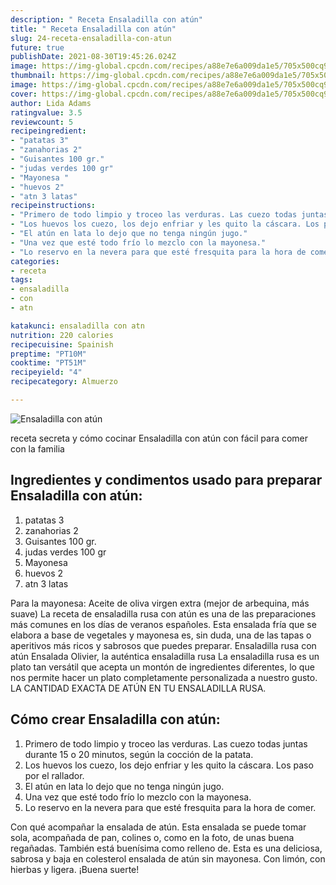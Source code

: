 ```yaml
---
description: " Receta Ensaladilla con atún"
title: " Receta Ensaladilla con atún"
slug: 24-receta-ensaladilla-con-atun
future: true
publishDate: 2021-08-30T19:45:26.024Z
image: https://img-global.cpcdn.com/recipes/a88e7e6a009da1e5/705x500cq90/ensaladilla-con-atun-foto-principal.jpg
thumbnail: https://img-global.cpcdn.com/recipes/a88e7e6a009da1e5/705x500cq90/ensaladilla-con-atun-foto-principal.jpg
image: https://img-global.cpcdn.com/recipes/a88e7e6a009da1e5/705x500cq90/ensaladilla-con-atun-foto-principal.jpg
cover: https://img-global.cpcdn.com/recipes/a88e7e6a009da1e5/705x500cq90/ensaladilla-con-atun-foto-principal.jpg
author: Lida Adams
ratingvalue: 3.5
reviewcount: 5
recipeingredient:
- "patatas 3"
- "zanahorias 2"
- "Guisantes 100 gr."
- "judas verdes 100 gr"
- "Mayonesa "
- "huevos 2"
- "atn 3 latas"
recipeinstructions:
- "Primero de todo limpio y troceo las verduras. Las cuezo todas juntas durante 15 o 20 minutos, según la cocción de la patata."
- "Los huevos los cuezo, los dejo enfriar y les quito la cáscara. Los paso por el rallador."
- "El atún en lata lo dejo que no tenga ningún jugo."
- "Una vez que esté todo frío lo mezclo con la mayonesa."
- "Lo reservo en la nevera para que esté fresquita para la hora de comer."
categories:
- receta
tags:
- ensaladilla
- con
- atn

katakunci: ensaladilla con atn 
nutrition: 220 calories
recipecuisine: Spainish
preptime: "PT10M"
cooktime: "PT51M"
recipeyield: "4"
recipecategory: Almuerzo

---
```



![Ensaladilla con atún](https://img-global.cpcdn.com/recipes/a88e7e6a009da1e5/705x500cq90/ensaladilla-con-atun-foto-principal.jpg)

receta secreta y cómo cocinar Ensaladilla con atún con fácil para comer con la familia

<!--inarticleads1-->

## Ingredientes y condimentos usado para preparar Ensaladilla con atún:

1. patatas 3
1. zanahorias 2
1. Guisantes 100 gr.
1. judas verdes 100 gr
1. Mayonesa 
1. huevos 2
1. atn 3 latas

Para la mayonesa: Aceite de oliva virgen extra (mejor de arbequina, más suave) La receta de ensaladilla rusa con atún es una de las preparaciones más comunes en los días de veranos españoles. Esta ensalada fría que se elabora a base de vegetales y mayonesa es, sin duda, una de las tapas o aperitivos más ricos y sabrosos que puedes preparar. Ensaladilla rusa con atún Ensalada Olivier, la auténtica ensaladilla rusa La ensaladilla rusa es un plato tan versátil que acepta un montón de ingredientes diferentes, lo que nos permite hacer un plato completamente personalizada a nuestro gusto. LA CANTIDAD EXACTA DE ATÚN EN TU ENSALADILLA RUSA. 

<!--inarticleads2-->

## Cómo crear Ensaladilla con atún:

1. Primero de todo limpio y troceo las verduras. Las cuezo todas juntas durante 15 o 20 minutos, según la cocción de la patata.
1. Los huevos los cuezo, los dejo enfriar y les quito la cáscara. Los paso por el rallador.
1. El atún en lata lo dejo que no tenga ningún jugo.
1. Una vez que esté todo frío lo mezclo con la mayonesa.
1. Lo reservo en la nevera para que esté fresquita para la hora de comer.


Con qué acompañar la ensalada de atún. Esta ensalada se puede tomar sola, acompañada de pan, colines o, como en la foto, de unas buena regañadas. También está buenísima como relleno de. Esta es una deliciosa, sabrosa y baja en colesterol ensalada de atún sin mayonesa. Con limón, con hierbas y ligera. 
¡Buena suerte!

